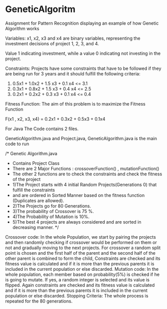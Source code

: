 # GeneticAlgoritm
Assignment for Pattern Recognition displaying an example of how Genetic Algorithm works

Variables: x1, x2, x3 and x4 are binary variables, representing the investment decisions of project 1, 2, 3, and 4. 

Value 1 indicating investment, while a value 0 indicating not investing in the project.

Constraints: 
Projects have some constraints that have to be followed if they are being run for 3 years and it should fulfill the following criteria:
1.	0.5x1 + 1.0x2 + 1.5 x3 + 0.1 x4 <= 3.1
2.	0.3x1 + 0.8x2 + 1.5 x3 + 0.4 x4 <= 2.5
3.	0.2x1 + 0.2x2 + 0.3 x3 + 0.1 x4 <= 0.4

Fitness Function: 
The aim of this problem is to maximize the Fitness Function 

F(x1 , x2, x3, x4) =  0.2x1 + 0.3x2 + 0.5x3 + 0.1x4

For Java
The Code contains 2 files.

GeneticAlgorithm.java and Project.java, GeneticAlgorithm.java is the main code to run 


/*               Genetic Algorithm.java
 *  Contains Project Class 
 * 	There are 2 Major Functions : crossoverFunction() , mutationFunction()
 * 	The other 2 functions are to check the constraints and check the fitness of the project
 *  1)The Project starts with 4 initial Random Projects(Generations 0) that fulfill the constraints 
 *  and are ordered in Sorted Manner based on the fitness function (Duplicates are allowed).
 *  2)The Projects go for 80 Generations.
 *  3)The probability of Crossover is 75 %.
 *  4)The Probability of Mutation is  10%.
 *  5)The best 4 projects are always considered and are sorted in decreasing manner.
 */
 
 
 
 
Crossover code:
In the whole Population, we start by pairing the projects and then randomly checking if crossover would be performed on them or not and gradually moving to the next projects. For crossover a random split point is chosen and the first half of the parent and the second half of the other parent is combined to form the child, Constraints are checked and its fitness value is calculated and if it is more than the previous parents it is included in the current population or else discarded.
Mutation code:
In the whole population, each member based on probability(5%) is checked if he is going to mutate. If yes, a random integer is selected and its value is flipped. Again constraints are checked and its fitness value is calculated and if it is more than the previous parents it is included in the current population or else discarded.
Stopping Criteria:
The whole process is repeated for the 80 generations.

